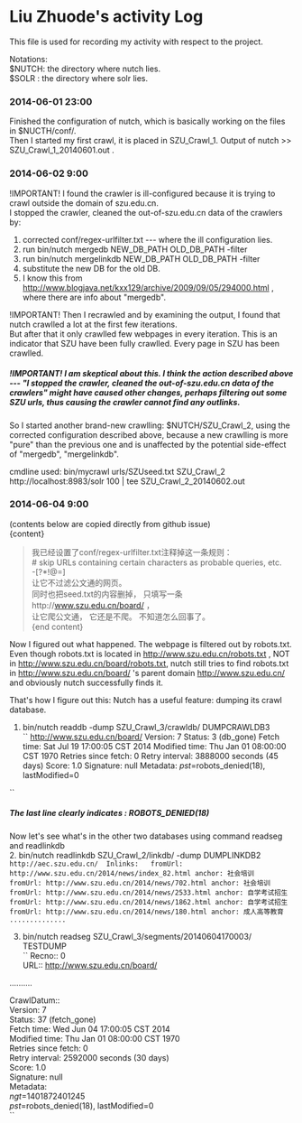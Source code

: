 Liu Zhuode's activity Log
===============
This file is used for recording my activity with respect to the project.

Notations:  
$NUTCH: the directory where nutch lies.  
$SOLR : the directory where solr lies.  


### 2014-06-01 23:00
Finished the configuration of nutch, which is basically working on the files in $NUCTH/conf/.   
Then I started my first crawl, it is placed in SZU_Crawl_1. Output of nutch >> SZU_Crawl_1_20140601.out .

### 2014-06-02 9:00
!IMPORTANT! I found the crawler is ill-configured because it is trying to crawl outside the domain of szu.edu.cn.  
I stopped the crawler, cleaned the out-of-szu.edu.cn data of the crawlers by:  
1. corrected conf/regex-urlfilter.txt --- where the ill configuration lies.
2. run bin/nutch mergedb NEW_DB_PATH OLD_DB_PATH -filter
3. run bin/nutch mergelinkdb NEW_DB_PATH OLD_DB_PATH -filter
4. substitute the new DB for the old DB. 
5. I know this from http://www.blogjava.net/kxx129/archive/2009/09/05/294000.html , where there are info about "mergedb".

!IMPORTANT! Then I recrawled and  by examining the output,
I found that nutch crawlled a lot at the first few iterations.  
But after that it only crawlled few webpages in every iteration. This is an indicator that SZU have been fully crawlled.
Every page in SZU has been crawlled.

##### !IMPORTANT! I am skeptical about this. I think the action described above --- "I stopped the crawler, cleaned the out-of-szu.edu.cn data of the crawlers" might have caused other changes, perhaps filtering out some SZU urls, thus causing the crawler cannot find any outlinks.  
So I started another brand-new crawlling: $NUTCH/SZU_Crawl_2, using the corrected configuration described above, 
because a new crawlling is more "pure" than the previous one and is unaffected by the potential side-effect of "mergedb", "mergelinkdb".

cmdline used: bin/mycrawl urls/SZUseed.txt SZU_Crawl_2 http://localhost:8983/solr 100 | tee SZU_Crawl_2_20140602.out

### 2014-06-04 9:00
(contents below are copied directly from github issue)  
{content}  
>我已经设置了conf/regex-urlfilter.txt注释掉这一条规则：  
>\# skip URLs containing certain characters as probable queries, etc.  
>-[?*!@=]   
>让它不过滤公文通的网页。  
>同时也把seed.txt的内容删掉， 只填写一条http://www.szu.edu.cn/board/ ，  
>让它爬公文通， 它还是不爬。 不知道怎么回事了。  
>{end content}   

Now I figured out what happened. The webpage is filtered out by robots.txt. Even though robots.txt is located in http://www.szu.edu.cn/robots.txt , NOT in http://www.szu.edu.cn/board/robots.txt, nutch still tries to find robots.txt in http://www.szu.edu.cn/board/ 's parent domain http://www.szu.edu.cn/ and obviously nutch successfully finds it.

That's how I figure out this:
Nutch has a useful feature: dumping its crawl database.
1. bin/nutch readdb -dump SZU_Crawl_3/crawldb/ DUMPCRAWLDB3  
``
http://www.szu.edu.cn/board/    Version: 7
Status: 3 (db_gone)
Fetch time: Sat Jul 19 17:00:05 CST 2014
Modified time: Thu Jan 01 08:00:00 CST 1970
Retries since fetch: 0
Retry interval: 3888000 seconds (45 days)
Score: 1.0
Signature: null
Metadata:
        _pst_=robots_denied(18), lastModified=0

``  

##### The last line clearly indicates : ROBOTS_DENIED(18)  

Now let's see what's in the other two databases using command readseg and readlinkdb  
2. bin/nutch readlinkdb SZU_Crawl_2/linkdb/ -dump DUMPLINKDB2  
``
http://aec.szu.edu.cn/  Inlinks:  
 fromUrl: http://www.szu.edu.cn/2014/news/index_82.html anchor: 社会培训  
 fromUrl: http://www.szu.edu.cn/2014/news/702.html anchor: 社会培训  
 fromUrl: http://www.szu.edu.cn/2014/news/2533.html anchor: 自学考试招生  
 fromUrl: http://www.szu.edu.cn/2014/news/1862.html anchor: 自学考试招生  
 fromUrl: http://www.szu.edu.cn/2014/news/180.html anchor: 成人高等教育  
..............  
``  

3.  bin/nutch readseg SZU_Crawl_3/segments/20140604170003/ TESTDUMP  
``
  Recno:: 0  
URL:: http://www.szu.edu.cn/board/  
  
..........  
  
CrawlDatum::    
Version: 7    
Status: 37 (fetch_gone)    
Fetch time: Wed Jun 04 17:00:05 CST 2014  
Modified time: Thu Jan 01 08:00:00 CST 1970  
Retries since fetch: 0  
Retry interval: 2592000 seconds (30 days)  
Score: 1.0  
Signature: null  
Metadata:  
        _ngt_=1401872401245  
        _pst_=robots_denied(18), lastModified=0  
``
